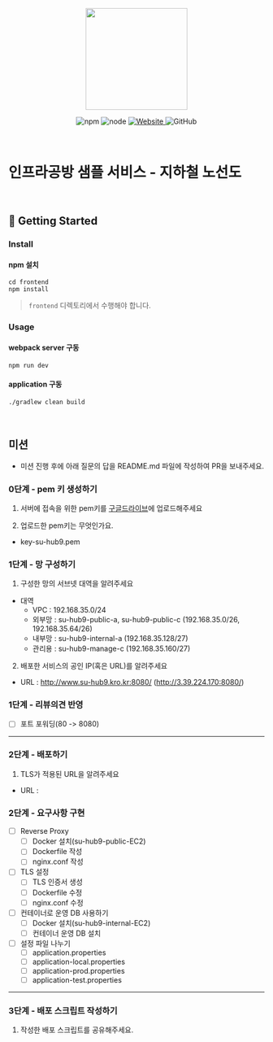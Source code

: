 <p align="center">
    <img width="200px;" src="https://raw.githubusercontent.com/woowacourse/atdd-subway-admin-frontend/master/images/main_logo.png"/>
</p>
<p align="center">
  <img alt="npm" src="https://img.shields.io/badge/npm-%3E%3D%205.5.0-blue">
  <img alt="node" src="https://img.shields.io/badge/node-%3E%3D%209.3.0-blue">
  <a href="https://edu.nextstep.camp/c/R89PYi5H" alt="nextstep atdd">
    <img alt="Website" src="https://img.shields.io/website?url=https%3A%2F%2Fedu.nextstep.camp%2Fc%2FR89PYi5H">
  </a>
  <img alt="GitHub" src="https://img.shields.io/github/license/next-step/atdd-subway-service">
</p>

<br>

# 인프라공방 샘플 서비스 - 지하철 노선도

<br>

## 🚀 Getting Started

### Install
#### npm 설치
```
cd frontend
npm install
```
> `frontend` 디렉토리에서 수행해야 합니다.

### Usage
#### webpack server 구동
```
npm run dev
```
#### application 구동
```
./gradlew clean build
```
<br>

## 미션

* 미션 진행 후에 아래 질문의 답을 README.md 파일에 작성하여 PR을 보내주세요.

### 0단계 - pem 키 생성하기

1. 서버에 접속을 위한 pem키를 [구글드라이브](https://drive.google.com/drive/folders/1dZiCUwNeH1LMglp8dyTqqsL1b2yBnzd1?usp=sharing)에 업로드해주세요

2. 업로드한 pem키는 무엇인가요.
- key-su-hub9.pem

### 1단계 - 망 구성하기
1. 구성한 망의 서브넷 대역을 알려주세요
- 대역 
  - VPC : 192.168.35.0/24
  - 외부망 : su-hub9-public-a, su-hub9-public-c (192.168.35.0/26, 192.168.35.64/26)
  - 내부망 : su-hub9-internal-a (192.168.35.128/27)
  - 관리용 : su-hub9-manage-c (192.168.35.160/27)

2. 배포한 서비스의 공인 IP(혹은 URL)를 알려주세요

- URL : http://www.su-hub9.kro.kr:8080/ (http://3.39.224.170:8080/)

### 1단계 - 리뷰의견 반영
- [ ] 포트 포워딩(80 -> 8080)

---

### 2단계 - 배포하기
1. TLS가 적용된 URL을 알려주세요

- URL : 

### 2단계 - 요구사항 구현
- [ ] Reverse Proxy
  - [ ] Docker 설치(su-hub9-public-EC2)
  - [ ] Dockerfile 작성
  - [ ] nginx.conf 작성

- [ ] TLS 설정
  - [ ] TLS 인증서 생성
  - [ ] Dockerfile 수정
  - [ ] nginx.conf 수정

- [ ] 컨테이너로 운영 DB 사용하기
  - [ ] Docker 설치(su-hub9-internal-EC2)
  - [ ] 컨테이너 운영 DB 설치

- [ ] 설정 파일 나누기
  - [ ] application.properties
  - [ ] application-local.properties
  - [ ] application-prod.properties
  - [ ] application-test.properties

---

### 3단계 - 배포 스크립트 작성하기

1. 작성한 배포 스크립트를 공유해주세요.



